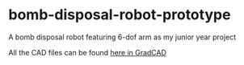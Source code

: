 # bomb-disposal-robot-prototype
A bomb disposal robot featuring 6-dof arm as my junior year project

All the CAD files can be found [here in GradCAD](https://grabcad.com/library/bomb-disposal-rover-1)
